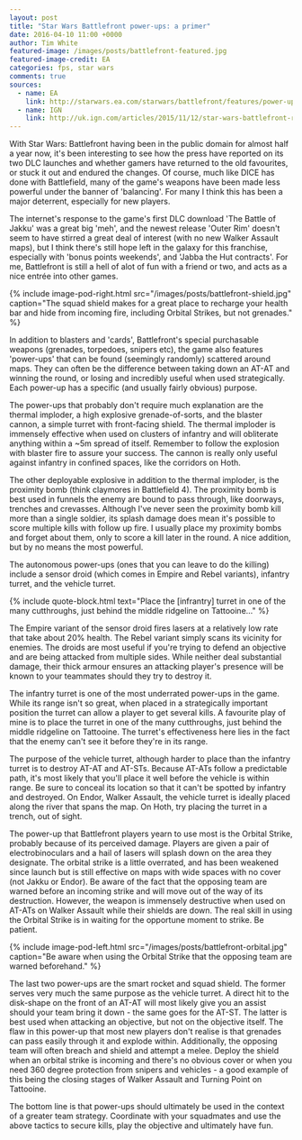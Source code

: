 ```yaml
---
layout: post
title: "Star Wars Battlefront power-ups: a primer"
date: 2016-04-10 11:00 +0000
author: Tim White
featured-image: /images/posts/battlefront-featured.jpg
featured-image-credit: EA
categories: fps, star wars
comments: true
sources:
  - name: EA
    link: http://starwars.ea.com/starwars/battlefront/features/power-ups
  - name: IGN
    link: http://uk.ign.com/articles/2015/11/12/star-wars-battlefront-review
---
```


With Star Wars: Battlefront having been in the public domain for almost half a year now, it's been interesting to see how the press have reported on its two DLC launches and whether gamers have returned to the old favourites, or stuck it out and endured the changes. Of course, much like DICE has done with Battlefield, many of the game's weapons have been made less powerful under the banner of 'balancing'. For many I think this has been a major deterrent, especially for new players.

The internet's response to the game's first DLC download 'The Battle of Jakku' was a great big 'meh', and the newest release 'Outer Rim' doesn't seem to have stirred a great deal of interest (with no new Walker Assault maps), but I think there's still hope left in the galaxy for this franchise, especially with 'bonus points weekends', and 'Jabba the Hut contracts'. For me, Battlefront is still a hell of alot of fun with a friend or two, and acts as a nice entrée into other games.

{% include image-pod-right.html src="/images/posts/battlefront-shield.jpg" caption="The squad shield makes for a great place to recharge your health bar and hide from incoming fire, including Orbital Strikes, but not grenades." %}

In addition to blasters and 'cards', Battlefront's special purchasable weapons (grenades, torpedoes, snipers etc), the game also features 'power-ups' that can be found (seemingly randomly) scattered around maps. They can often be the difference between taking down an AT-AT and winning the round, or losing and incredibly useful when used strategically. Each power-up has a specific (and usually fairly obvious) purpose.

The power-ups that probably don't require much explanation are the thermal imploder, a high explosive grenade-of-sorts, and the blaster cannon, a simple turret with front-facing shield. The thermal imploder is immensely effective when used on clusters of infantry and will obliterate anything within a ~5m spread of itself. Remember to follow the explosion with blaster fire to assure your success. The cannon is really only useful against infantry in confined spaces, like the corridors on Hoth.

The other deployable explosive in addition to the thermal imploder, is the proximity bomb (think claymores in Battlefield 4). The proximity bomb is best used in funnels the enemy are bound to pass through, like doorways, trenches and crevasses. Although I've never seen the proximity bomb kill more than a single soldier, its splash damage does mean it's possible to score multiple kills with follow up fire. I usually place my proximity bombs and forget about them, only to score a kill later in the round. A nice addition, but by no means the most powerful.

The autonomous power-ups (ones that you can leave to do the killing) include a sensor droid (which comes in Empire and Rebel variants), infantry turret, and the vehicle turret.

{% include quote-block.html text="Place the [infrantry] turret in one of the many cutthroughs, just behind the middle ridgeline on Tattooine..." %}

The Empire variant of the sensor droid fires lasers at a relatively low rate that take about 20% health. The Rebel variant simply scans its vicinity for enemies. The droids are most useful if you're trying to defend an objective and are being attacked from multiple sides. While neither deal substantial damage, their thick armour ensures an attacking player's presence will be known to your teammates should they try to destroy it.

The infantry turret is one of the most underrated power-ups in the game. While its range isn't so great, when placed in a strategically important position the turret can allow a player to get several kills. A favourite play of mine is to place the turret in one of the many cutthroughs, just behind the middle ridgeline on Tattooine. The turret's effectiveness here lies in the fact that the enemy can't see it before they're in its range.

The purpose of the vehicle turret, although harder to place than the infantry turret is to destroy AT-AT and AT-STs. Because AT-ATs follow a predictable path, it's most likely that you'll place it well before the vehicle is within range. Be sure to conceal its location so that it can't be spotted by infantry and destroyed. On Endor, Walker Assault, the vehicle turret is ideally placed along the river that spans the map. On Hoth, try placing the turret in a trench, out of sight.

The power-up that Battlefront players yearn to use most is the Orbital Strike, probably because of its perceived damage. Players are given a pair of electrobinoculars and a hail of lasers will splash down on the area they designate. The orbital strike is a little overrated, and has been weakened since launch but is still effective on maps with wide spaces with no cover (not Jakku or Endor). Be aware of the fact that the opposing team are warned before an incoming strike and will move out of the way of its destruction. However, the weapon is immensely destructive when used on AT-ATs on Walker Assault while their shields are down. The real skill in using the Orbital Strike is in waiting for the opportune moment to strike. Be patient.

{% include image-pod-left.html src="/images/posts/battlefront-orbital.jpg" caption="Be aware when using the Orbital Strike that the opposing team are warned beforehand." %}

The last two power-ups are the smart rocket and squad shield. The former serves very much the same purpose as the vehicle turret. A direct hit to the disk-shape on the front of an AT-AT will most likely give you an assist should your team bring it down - the same goes for the AT-ST. The latter is best used when attacking an objective, but not on the objective itself. The flaw in this power-up that most new players don't realise is that grenades can pass easily through it and explode within. Additionally, the opposing team will often breach and shield and attempt a melee. Deploy the shield when an orbital strike is incoming and there's no obvious cover or when you need 360 degree protection from snipers and vehicles - a good example of this being the closing stages of Walker Assault and Turning Point on Tattooine.

The bottom line is that power-ups should ultimately be used in the context of a greater team strategy. Coordinate with your squadmates and use the above tactics to secure kills, play the objective and ultimately have fun.

